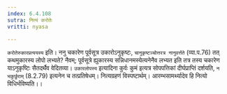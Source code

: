 ```yaml
---
index: 6.4.108
sutra: नित्यं करोतेः
vritti: nyasa

---
```

`करोतेरुकारप्रत्ययस्य` इति। ननु चकारेण पूर्वसूत्र उकारोऽनुकृष्टः, `चानुकृष्टञ्चोत्तरत्र नानुवर्त्तते` (व्या.प.76) तत् कथमुकारस्य लोपो लभ्यते? नैवम्; पूर्वसूत्रे ह्युकारस्य सन्निधानमस्येत्यनेनैव लभ्यत इति तत्र तस्य चकारेण याऽनुकृष्टिः सैतदर्थैव वेदितव्या। `उकारलोपस्य` इत्यादिना कुर्वः कुमं इत्यत्र सोपपत्तिकां दीर्घप्राप्तिं दर्शयति, `न भकुर्छुराम्` (8.2.79) इत्यनेन च तत्प्रतिषेधम्। नित्यग्रहणं विस्पष्टार्थम्। आरम्भसामर्थ्यादेव हि नित्यो विधिर्भविष्यति।।